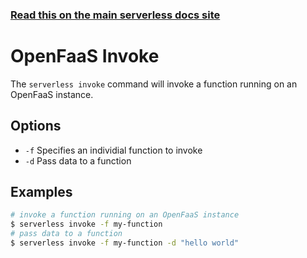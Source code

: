 <!--
title: Serverless Framework Commands - OpenFaaS - Deploy
menuText: invoke
menuOrder: 3
description: Deploy your service to the specified provider
layout: Doc
-->

<!-- DOCS-SITE-LINK:START automatically generated -->
### [Read this on the main serverless docs site](https://www.serverless.com/framework/docs/providers/openfaas/cli-reference/deploy)
<!-- DOCS-SITE-LINK:END -->

# OpenFaaS Invoke

The `serverless invoke` command will invoke a function running on an
OpenFaaS instance.

## Options
- `-f` Specifies an individial function to invoke
- `-d` Pass data to a function

## Examples
```bash
# invoke a function running on an OpenFaaS instance
$ serverless invoke -f my-function
# pass data to a function
$ serverless invoke -f my-function -d "hello world"
```
